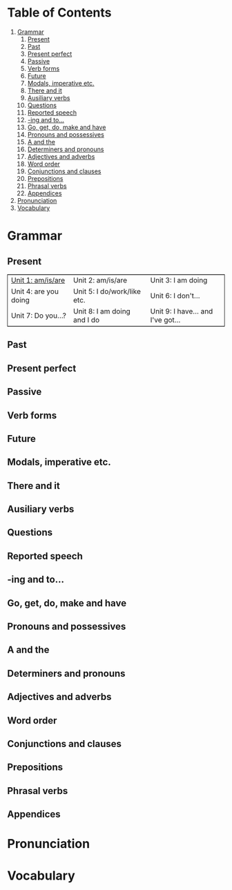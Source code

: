 
# Table of Contents

1.  [Grammar](#org7498ccc)
    1.  [Present](#org10621f2)
    2.  [Past](#orgf3ae338)
    3.  [Present perfect](#org12a7038)
    4.  [Passive](#org9a1df0d)
    5.  [Verb forms](#org244201d)
    6.  [Future](#org23952a6)
    7.  [Modals, imperative etc.](#org8db1585)
    8.  [There and it](#org75c0f15)
    9.  [Ausiliary verbs](#org3747a81)
    10. [Questions](#orge93467a)
    11. [Reported speech](#orgf4a4a45)
    12. [-ing and to&#x2026;](#org4ace692)
    13. [Go, get, do, make and have](#org8905684)
    14. [Pronouns and possessives](#org01532b5)
    15. [A and the](#org38d45b9)
    16. [Determiners and pronouns](#orge4b3d65)
    17. [Adjectives and adverbs](#org9869a66)
    18. [Word order](#orgea86199)
    19. [Conjunctions and clauses](#orgdcae1ef)
    20. [Prepositions](#orgebcd68b)
    21. [Phrasal verbs](#orgb5806c2)
    22. [Appendices](#org8b7bef6)
2.  [Pronunciation](#orgb1fcb1c)
3.  [Vocabulary](#org0d27b32)



<a id="org7498ccc"></a>

# Grammar


<a id="org10621f2"></a>

## Present

<table border="2" cellspacing="0" cellpadding="6" rules="groups" frame="hsides">


<colgroup>
<col  class="org-left" />

<col  class="org-left" />

<col  class="org-left" />
</colgroup>
<tbody>
<tr>
<td class="org-left"><a href="grammar/unit-1.html">Unit 1: am/is/are</a></td>
<td class="org-left">Unit 2: am/is/are</td>
<td class="org-left">Unit 3: I am doing</td>
</tr>


<tr>
<td class="org-left">Unit 4: are you doing</td>
<td class="org-left">Unit 5: I do/work/like etc.</td>
<td class="org-left">Unit 6: I don't&#x2026;</td>
</tr>


<tr>
<td class="org-left">Unit 7: Do you&#x2026;?</td>
<td class="org-left">Unit 8: I am doing and I do</td>
<td class="org-left">Unit 9: I have&#x2026; and I've got&#x2026;</td>
</tr>
</tbody>
</table>


<a id="orgf3ae338"></a>

## Past


<a id="org12a7038"></a>

## Present perfect


<a id="org9a1df0d"></a>

## Passive


<a id="org244201d"></a>

## Verb forms


<a id="org23952a6"></a>

## Future


<a id="org8db1585"></a>

## Modals, imperative etc.


<a id="org75c0f15"></a>

## There and it


<a id="org3747a81"></a>

## Ausiliary verbs


<a id="orge93467a"></a>

## Questions


<a id="orgf4a4a45"></a>

## Reported speech


<a id="org4ace692"></a>

## -ing and to&#x2026;


<a id="org8905684"></a>

## Go, get, do, make and have


<a id="org01532b5"></a>

## Pronouns and possessives


<a id="org38d45b9"></a>

## A and the


<a id="orge4b3d65"></a>

## Determiners and pronouns


<a id="org9869a66"></a>

## Adjectives and adverbs


<a id="orgea86199"></a>

## Word order


<a id="orgdcae1ef"></a>

## Conjunctions and clauses


<a id="orgebcd68b"></a>

## Prepositions


<a id="orgb5806c2"></a>

## Phrasal verbs


<a id="org8b7bef6"></a>

## Appendices


<a id="orgb1fcb1c"></a>

# Pronunciation


<a id="org0d27b32"></a>

# Vocabulary

